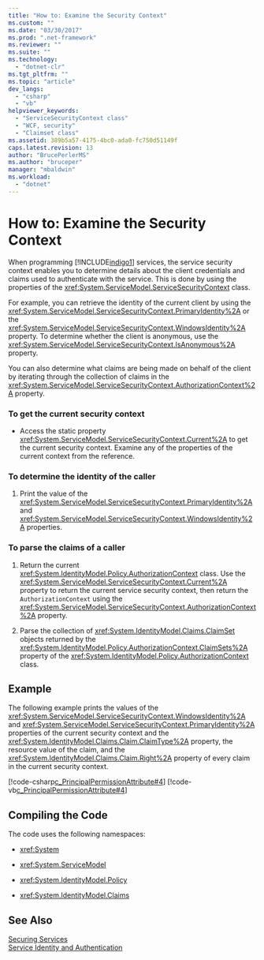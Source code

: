 ```yaml
---
title: "How to: Examine the Security Context"
ms.custom: ""
ms.date: "03/30/2017"
ms.prod: ".net-framework"
ms.reviewer: ""
ms.suite: ""
ms.technology: 
  - "dotnet-clr"
ms.tgt_pltfrm: ""
ms.topic: "article"
dev_langs: 
  - "csharp"
  - "vb"
helpviewer_keywords: 
  - "ServiceSecurityContext class"
  - "WCF, security"
  - "Claimset class"
ms.assetid: 389b5a57-4175-4bc0-ada0-fc750d51149f
caps.latest.revision: 13
author: "BrucePerlerMS"
ms.author: "bruceper"
manager: "mbaldwin"
ms.workload: 
  - "dotnet"
---
```

# How to: Examine the Security Context
When programming [!INCLUDE[indigo1](../../../includes/indigo1-md.md)] services, the service security context enables you to determine details about the client credentials and claims used to authenticate with the service. This is done by using the properties of the <xref:System.ServiceModel.ServiceSecurityContext> class.  
  
 For example, you can retrieve the identity of the current client by using the <xref:System.ServiceModel.ServiceSecurityContext.PrimaryIdentity%2A> or the <xref:System.ServiceModel.ServiceSecurityContext.WindowsIdentity%2A> property. To determine whether the client is anonymous, use the <xref:System.ServiceModel.ServiceSecurityContext.IsAnonymous%2A> property.  
  
 You can also determine what claims are being made on behalf of the client by iterating through the collection of claims in the <xref:System.ServiceModel.ServiceSecurityContext.AuthorizationContext%2A> property.  
  
### To get the current security context  
  
-   Access the static property <xref:System.ServiceModel.ServiceSecurityContext.Current%2A> to get the current security context. Examine any of the properties of the current context from the reference.  
  
### To determine the identity of the caller  
  
1.  Print the value of the <xref:System.ServiceModel.ServiceSecurityContext.PrimaryIdentity%2A> and <xref:System.ServiceModel.ServiceSecurityContext.WindowsIdentity%2A> properties.  
  
### To parse the claims of a caller  
  
1.  Return the current <xref:System.IdentityModel.Policy.AuthorizationContext> class. Use the <xref:System.ServiceModel.ServiceSecurityContext.Current%2A> property to return the current service security context, then return the `AuthorizationContext` using the <xref:System.ServiceModel.ServiceSecurityContext.AuthorizationContext%2A> property.  
  
2.  Parse the collection of <xref:System.IdentityModel.Claims.ClaimSet> objects returned by the <xref:System.IdentityModel.Policy.AuthorizationContext.ClaimSets%2A> property of the <xref:System.IdentityModel.Policy.AuthorizationContext> class.  
  
## Example  
 The following example prints the values of the <xref:System.ServiceModel.ServiceSecurityContext.WindowsIdentity%2A> and <xref:System.ServiceModel.ServiceSecurityContext.PrimaryIdentity%2A> properties of the current security context and the <xref:System.IdentityModel.Claims.Claim.ClaimType%2A> property, the resource value of the claim, and the <xref:System.IdentityModel.Claims.Claim.Right%2A> property of every claim in the current security context.  
  
 [!code-csharp[c_PrincipalPermissionAttribute#4](../../../samples/snippets/csharp/VS_Snippets_CFX/c_principalpermissionattribute/cs/source.cs#4)]
 [!code-vb[c_PrincipalPermissionAttribute#4](../../../samples/snippets/visualbasic/VS_Snippets_CFX/c_principalpermissionattribute/vb/source.vb#4)]  
  
## Compiling the Code  
 The code uses the following namespaces:  
  
-   <xref:System>  
  
-   <xref:System.ServiceModel>  
  
-   <xref:System.IdentityModel.Policy>  
  
-   <xref:System.IdentityModel.Claims>  
  
## See Also  
 [Securing Services](../../../docs/framework/wcf/securing-services.md)  
 [Service Identity and Authentication](../../../docs/framework/wcf/feature-details/service-identity-and-authentication.md)
